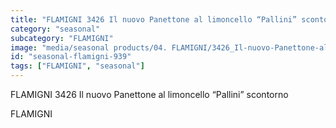```yaml
---
title: "FLAMIGNI 3426 Il nuovo Panettone al limoncello “Pallini” scontorno"
category: "seasonal"
subcategory: "FLAMIGNI"
image: "media/seasonal products/04. FLAMIGNI/3426_Il-nuovo-Panettone-al-limoncello-“Pallini”_scontorno.jpg"
id: "seasonal-flamigni-939"
tags: ["FLAMIGNI", "seasonal"]
---
```


FLAMIGNI 3426 Il nuovo Panettone al limoncello “Pallini” scontorno

FLAMIGNI
